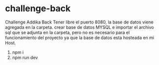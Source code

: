 # challenge-back
Challenge Addika Back
Tener libre el puerto 8080, la base de datos viene agregada en la carpeta.
crear base de datos MYSQL e importar el archivo sql que se adjunta en la carpeta,
pero no es necesario para el funcionamiento del proyecto ya que la base de datos esta hosteada en mi Host.

1. npm i
2. npm run dev
